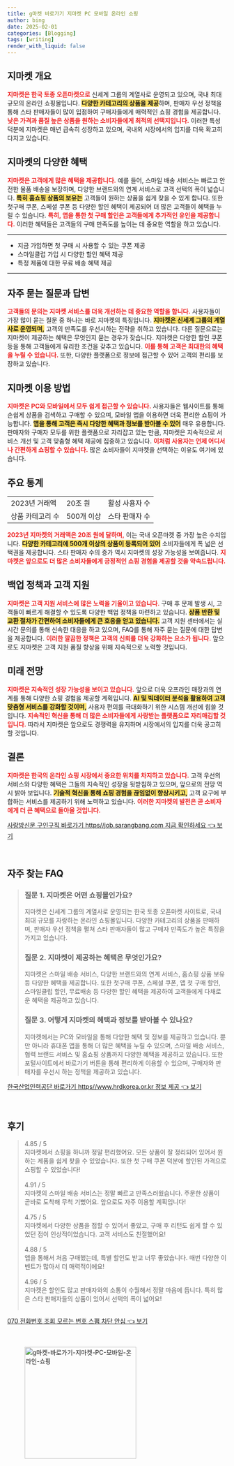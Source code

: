 ```yaml
---
title: g마켓 바로가기 지마켓 PC 모바일 온라인 쇼핑
author: bing
date: 2025-02-01
categories: [Blogging]
tags: [writing]
render_with_liquid: false
---
```



<h2 id='지마켓 개요'>지마켓 개요</h2>

<p><b><span style="color: #ee2323;">지마켓은 한국 토종 오픈마켓으로</span></b> 신세계 그룹의 계열사로 운영되고 있으며, 국내 최대 규모의 온라인 쇼핑몰입니다. <b><span style="background-color: #ffe066;">다양한 카테고리의 상품을 제공</span></b>하며, 판매자 우선 정책을 통해 스타 판매자들이 많이 입점하여 구매자들에게 매력적인 쇼핑 경험을 제공합니다. <b><span style="color: #ee2323;">낮은 가격과 품질 높은 상품을 원하는 소비자들에게 최적의 선택지입니다.</span></b> 이러한 특성 덕분에 지마켓은 매년 급속히 성장하고 있으며, 국내외 시장에서의 입지를 더욱 확고히 다지고 있습니다.</p>

<h2 id='지마켓의 다양한 혜택'>지마켓의 다양한 혜택</h2>

<p><b><span style="color: #ee2323;">지마켓은 고객에게 많은 혜택을 제공합니다.</span></b> 예를 들어, 스마일 배송 서비스는 빠르고 안전한 물품 배송을 보장하며, 다양한 브랜드와의 연계 서비스로 고객 선택의 폭이 넓습니다. <b><span style="background-color: #ffe066;">특히 홈쇼핑 상품의 보유는</span></b> 고객들이 원하는 상품을 쉽게 찾을 수 있게 합니다. 또한 첫구매 쿠폰, 스페셜 쿠폰 등 다양한 할인 혜택이 제공되어 더 많은 고객들이 혜택을 누릴 수 있습니다. <b><span style="color: #ee2323;">특히, 앱을 통한 첫 구매 할인은 고객들에게 추가적인 유인을 제공합니다.</span></b> 이러한 혜택들은 고객들의 구매 만족도를 높이는 데 중요한 역할을 하고 있습니다.</p>

<hr />

<ul>
    <li>지금 가입하면 첫 구매 시 사용할 수 있는 쿠폰 제공</li>
    <li>스마일클럽 가입 시 다양한 할인 혜택 제공</li>
    <li>특정 제품에 대한 무료 배송 혜택 제공</li>
</ul>

<hr />

<h2 id='자주 묻는 질문과 답변'>자주 묻는 질문과 답변</h2>

<p><b><span style="color: #ee2323;">고객들의 문의는 지마켓 서비스를 더욱 개선하는 데 중요한 역할을 합니다.</span></b> 사용자들이 가장 많이 묻는 질문 중 하나는 바로 지마켓의 특징입니다. <b><span style="background-color: #ffe066;">지마켓은 신세계 그룹의 계열사로 운영되며,</span></b> 고객의 만족도를 우선시하는 전략을 취하고 있습니다. 다른 질문으로는 지마켓이 제공하는 혜택은 무엇인지 묻는 경우가 잦습니다. 지마켓은 다양한 할인 쿠폰 등을 통해 고객들에게 유리한 조건을 갖추고 있습니다. <b><span style="color: #ee2323;">이를 통해 고객은 최대한의 혜택을 누릴 수 있습니다.</span></b> 또한, 다양한 플랫폼으로 정보에 접근할 수 있어 고객의 편리를 보장하고 있습니다.</p>

<h2 id='지마켓 이용 방법'>지마켓 이용 방법</h2>

<p><b><span style="color: #ee2323;">지마켓은 PC와 모바일에서 모두 쉽게 접근할 수 있습니다.</span></b> 사용자들은 웹사이트를 통해 손쉽게 상품을 검색하고 구매할 수 있으며, 모바일 앱을 이용하면 더욱 편리한 쇼핑이 가능합니다. <b><span style="background-color: #ffe066;">앱을 통해 고객은 즉시 다양한 혜택과 정보를 받아볼 수 있어</span></b> 매우 유용합니다. 판매자와 구매자 모두를 위한 플랫폼으로 자리잡고 있는 만큼, 지마켓은 지속적으로 서비스 개선 및 고객 맞춤형 혜택 제공에 집중하고 있습니다. <b><span style="color: #ee2323;">이처럼 사용자는 언제 어디서나 간편하게 쇼핑할 수 있습니다.</span></b> 많은 소비자들이 지마켓을 선택하는 이유도 여기에 있습니다.</p>

<h2 id='주요 통계'>주요 통계</h2>

<table>
    <tr>
        <td>2023년 거래액</td>
        <td>20조 원</td>
        <td>활성 사용자 수</td>
    </tr>
    <tr>
        <td>상품 카테고리 수</td>
        <td>500개 이상</td>
        <td>스타 판매자 수</td>
    </tr>
</table>

<p><b><span style="color: #ee2323;">2023년 지마켓의 거래액은 20조 원에 달하며,</span></b> 이는 국내 오픈마켓 중 가장 높은 수치입니다. <b><span style="background-color: #ffe066;">다양한 카테고리에 500개 이상의 상품이 등록되어 있어</span></b> 소비자들에게 폭 넓은 선택권을 제공합니다. 스타 판매자 수의 증가 역시 지마켓의 성장 가능성을 보여줍니다. <b><span style="color: #ee2323;">지마켓은 앞으로도 더 많은 소비자들에게 긍정적인 쇼핑 경험을 제공할 것을 약속드립니다.</span></b></p>

<h2 id='백업 정책과 고객 지원'>백업 정책과 고객 지원</h2>

<p><b><span style="color: #ee2323;">지마켓은 고객 지원 서비스에 많은 노력을 기울이고 있습니다.</span></b> 구매 후 문제 발생 시, 고객들이 빠르게 해결할 수 있도록 다양한 백업 정책을 마련하고 있습니다. <b><span style="background-color: #ffe066;">상품 반환 및 교환 절차가 간편하여 소비자들에게 큰 호응을 얻고 있습니다.</span></b> 고객 지원 센터에서는 실시간 문의를 통해 신속한 대응을 하고 있으며, FAQ를 통해 자주 묻는 질문에 대한 답변을 제공합니다. <b><span style="color: #ee2323;">이러한 깔끔한 정책은 고객의 신뢰를 더욱 강화하는 요소가 됩니다.</span></b> 앞으로도 지마켓은 고객 지원 품질 향상을 위해 지속적으로 노력할 것입니다.</p>

<h2 id='미래 전망'>미래 전망</h2>

<p><b><span style="color: #ee2323;">지마켓은 지속적인 성장 가능성을 보이고 있습니다.</span></b> 앞으로 더욱 오프라인 매장과의 연계를 통해 다양한 쇼핑 경험을 제공할 계획입니다. <b><span style="background-color: #ffe066;">AI 및 빅데이터 분석을 활용하여 고객 맞춤형 서비스를 강화할 것이며,</span></b> 사용자 편의를 극대화하기 위한 시스템 개선에 힘쓸 것입니다. <b><span style="color: #ee2323;">지속적인 혁신을 통해 더 많은 소비자들에게 사랑받는 플랫폼으로 자리매김할 것입니다.</span></b> 따라서 지마켓은 앞으로도 경쟁력을 유지하며 시장에서의 입지를 더욱 공고히 할 것입니다.</p>

<h2 id='결론'>결론</h2>

<p><b><span style="color: #ee2323;">지마켓은 한국의 온라인 쇼핑 시장에서 중요한 위치를 차지하고 있습니다.</span></b> 고객 우선의 서비스와 다양한 혜택은 그들의 지속적인 성장을 뒷받침하고 있으며, 앞으로의 전망 역시 밝아 보입니다. <b><span style="background-color: #ffe066;">기술적 혁신을 통해 쇼핑 경험을 끊임없이 향상시키고,</span></b> 고객 요구에 부합하는 서비스를 제공하기 위해 노력하고 있습니다. <b><span style="color: #ee2323;">이러한 지마켓의 발전은 곧 소비자에게 더 큰 혜택으로 돌아올 것입니다.</span></b></p>


<p><a class="click-button" title="사랑방신문 구인구직 바로가기 https//job.sarangbang.com 지금 확인하세요" href="https://aptwhite.github.io/posts/%EC%82%AC%EB%9E%91%EB%B0%A9%EC%8B%A0%EB%AC%B8-%EA%B5%AC%EC%9D%B8%EA%B5%AC%EC%A7%81-%EB%B0%94%EB%A1%9C%EA%B0%80%EA%B8%B0-httpsjob.sarangbang.com-%EC%A7%80%EA%B8%88-%ED%99%95%EC%9D%B8%ED%95%98%EC%84%B8%EC%9A%94/" rel="dofollow">사랑방신문 구인구직 바로가기 https//job.sarangbang.com 지금 확인하세요 👈 보기</a></p><br>
<h2 id='자주_찾는_FAQ'>자주 찾는 FAQ</h2>
<div itemscope="" itemtype="https://schema.org/FAQPage"> 
<blockquote> 
<div itemscope="" itemprop="mainEntity" itemtype="https://schema.org/Question"> 
<h3 itemprop="name">질문 1. 지마켓은 어떤 쇼핑몰인가요?</h3> 
<div itemscope="" itemprop="acceptedAnswer" itemtype="https://schema.org/Answer"> 
<span itemprop="text"> 
<p>지마켓은 신세계 그룹의 계열사로 운영되는 한국 토종 오픈마켓 사이트로, 국내 최대 규모를 자랑하는 온라인 쇼핑몰입니다. 다양한 카테고리의 상품을 판매하며, 판매자 우선 정책을 펼쳐 스타 판매자들이 많고 구매자 만족도가 높은 특징을 가지고 있습니다.</p> 
</span> 
</div> 
</div> 
<div itemscope="" itemprop="mainEntity" itemtype="https://schema.org/Question"> 
<h3 itemprop="name">질문 2. 지마켓이 제공하는 혜택은 무엇인가요?</h3> 
<div itemscope="" itemprop="acceptedAnswer" itemtype="https://schema.org/Answer"> 
<span itemprop="text"> 
<p>지마켓은 스마일 배송 서비스, 다양한 브랜드와의 연계 서비스, 홈쇼핑 상품 보유 등 다양한 혜택을 제공합니다. 또한 첫구매 쿠폰, 스페셜 쿠폰, 앱 첫 구매 할인, 스마일클럽 할인, 무료배송 등 다양한 할인 혜택을 제공하여 고객들에게 다채로운 혜택을 제공하고 있습니다.</p> 
</span> 
</div> 
</div> 
<div itemscope="" itemprop="mainEntity" itemtype="https://schema.org/Question"> 
<h3 itemprop="name">질문 3. 어떻게 지마켓의 혜택과 정보를 받아볼 수 있나요?</h3> 
<div itemscope="" itemprop="acceptedAnswer" itemtype="https://schema.org/Answer"> 
<span itemprop="text"> 
<p>지마켓에서는 PC와 모바일을 통해 다양한 혜택 및 정보를 제공하고 있습니다. 뿐만 아니라 휴대폰 앱을 통해 더 많은 혜택을 누릴 수 있으며, 스마일 배송 서비스, 협력 브랜드 서비스 및 홈쇼핑 상품까지 다양한 혜택을 제공하고 있습니다. 또한 포털사이트에서 바로가기 버튼을 통해 편리하게 이용할 수 있으며, 구매자와 판매자를 우선시 하는 정책을 제공하고 있습니다.</p> 
</span> 
</div> 
</div> 
</blockquote> 
</div>
<p><a class="click-button" title="한국산업인력공단 바로가기 https//www.hrdkorea.or.kr 정보 제공" href="https://aptwhite.github.io/posts/%ED%95%9C%EA%B5%AD%EC%82%B0%EC%97%85%EC%9D%B8%EB%A0%A5%EA%B3%B5%EB%8B%A8-%EB%B0%94%EB%A1%9C%EA%B0%80%EA%B8%B0-httpswww.hrdkorea.or.kr-%EC%A0%95%EB%B3%B4-%EC%A0%9C%EA%B3%B5/" rel="dofollow">한국산업인력공단 바로가기 https//www.hrdkorea.or.kr 정보 제공 👈 보기</a></p><br>
<h2 id='후기'>후기</h2>
<div itemscope itemtype="https://schema.org/Product">
  <blockquote>
  <div itemprop="review" itemscope itemtype="https://schema.org/Review">
      <div itemprop="reviewRating" itemscope itemtype="https://schema.org/Rating"> <span itemprop="ratingValue">4.85</span> / <span itemprop="bestRating">5</span> </div>
      <span itemprop="reviewBody">지마켓에서 쇼핑을 하니까 정말 편리했어요. 모든 상품이 잘 정리되어 있어서 원하는 제품을 쉽게 찾을 수 있었습니다. 또한 첫 구매 쿠폰 덕분에 할인된 가격으로 쇼핑할 수 있었습니다!</span>
  </div>
  <br>
  <div itemprop="review" itemscope itemtype="https://schema.org/Review">
      <div itemprop="reviewRating" itemscope itemtype="https://schema.org/Rating"> <span itemprop="ratingValue">4.91</span> / <span itemprop="bestRating">5</span> </div>
      <span itemprop="reviewBody">지마켓의 스마일 배송 서비스는 정말 빠르고 만족스러웠습니다. 주문한 상품이 곧바로 도착해 무척 기뻤어요. 앞으로도 자주 이용할 계획입니다!</span>
  </div>
  <br>
  <div itemprop="review" itemscope itemtype="https://schema.org/Review">
      <div itemprop="reviewRating" itemscope itemtype="https://schema.org/Rating"> <span itemprop="ratingValue">4.75</span> / <span itemprop="bestRating">5</span> </div>
      <span itemprop="reviewBody">지마켓에서 다양한 상품을 접할 수 있어서 좋았고, 구매 후 리턴도 쉽게 할 수 있었던 점이 인상적이었습니다. 고객 서비스도 친절했어요!</span>
  </div>
  <br>
  <div itemprop="review" itemscope itemtype="https://schema.org/Review">
      <div itemprop="reviewRating" itemscope itemtype="https://schema.org/Rating"> <span itemprop="ratingValue">4.88</span> / <span itemprop="bestRating">5</span> </div>
      <span itemprop="reviewBody">앱을 통해서 처음 구매했는데, 특별 할인도 받고 너무 좋았습니다. 매번 다양한 이벤트가 많아서 더 매력적이에요!</span>
  </div>
  <br>
  <div itemprop="review" itemscope itemtype="https://schema.org/Review">
      <div itemprop="reviewRating" itemscope itemtype="https://schema.org/Rating"> <span itemprop="ratingValue">4.96</span> / <span itemprop="bestRating">5</span> </div>
      <span itemprop="reviewBody">지마켓은 할인도 많고 판매자와의 소통이 수월해서 정말 마음에 듭니다. 특히 많은 스타 판매자들의 상품이 있어서 선택의 폭이 넓어요!</span>
  </div>
  <br>
  </blockquote>
</div>
<p><a class="click-button" title="070 전화번호 조회 모르는 번호 스팸 차단 안심" href="https://aptwhite.github.io/posts/070-%EC%A0%84%ED%99%94%EB%B2%88%ED%98%B8-%EC%A1%B0%ED%9A%8C-%EB%AA%A8%EB%A5%B4%EB%8A%94-%EB%B2%88%ED%98%B8-%EC%8A%A4%ED%8C%B8-%EC%B0%A8%EB%8B%A8-%EC%95%88%EC%8B%AC/" rel="dofollow">070 전화번호 조회 모르는 번호 스팸 차단 안심 👈 보기</a></p><br>
<figure class="image"><img src="https://aptwhite.github.io/assets/img/thumbnail/g마켓-바로가기-지마켓-PC-모바일-온라인-쇼핑.webp" alt="g마켓-바로가기-지마켓-PC-모바일-온라인-쇼핑" width="256" height="256"></figure>